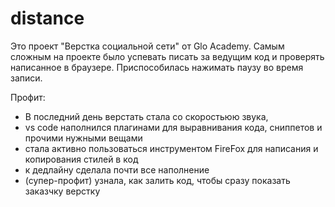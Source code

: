 # distance

Это проект "Верстка социальной сети" от Glo Academy.
Самым сложным на проекте было успевать писать за ведущим код и проверять написанное в браузере.
Приспособилась нажимать паузу во время записи.

Профит:
- В последний день верстать стала со скоростьюю звука, 
- vs code наполнился плагинами для выравнивания кода, сниппетов и прочими нужными вещами
- стала активно пользоваться инструментом FireFox для написания и копирования стилей в код
- к дедлайну сделала почти все наполнение
- (супер-профит) узнала, как залить код, чтобы сразу показать заказчку верстку
